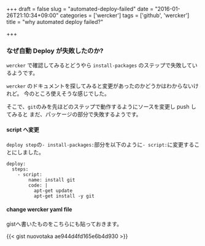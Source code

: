 +++
draft = false
slug = "automated-deploy-failed"
date = "2016-01-26T21:10:34+09:00"
categories = ['wercker']
tags = ['github', 'wercker']
title = "why automated deploy failed?"

+++

### なぜ自動 Deploy が失敗したのか?
``wercker`` で確認してみるとどうやら ``install-packages`` のステップで失敗しているようです。

``wercker`` のドキュメントを探してみると変更があったのかどうかはわからないけれど。
今のところ使えそうな感じでした。

そこで、``git``のみを先ほどのステップで動作するようにソースを変更し push してみると
まだ、パッケージの部分で失敗するようです。

#### script へ変更
``deploy step``の``- install-packages:``部分を以下のように``- script:``に変更することにしました。

```
deploy:
  steps:
    - script:
        name: install git
        code: |
          apt-get update
          apt-get install -y git
```
#### change wercker yaml file
gistへ書いたものをこちらにも貼っておきます。

{{< gist nuovotaka ae944d4fd165e6b4d930 >}}
